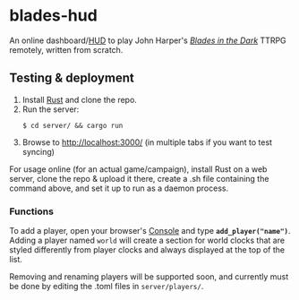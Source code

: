 # blades-hud

An online dashboard/[HUD](https://en.wikipedia.org/wiki/Head-up_display) to play John Harper's *[Blades in the Dark](https://en.wikipedia.org/wiki/Blades_in_the_Dark)* TTRPG remotely, written from scratch.

## Testing & deployment

1. Install [Rust](https://www.rust-lang.org/tools/install) and clone the repo.
2. Run the server:
    ```fish
    $ cd server/ && cargo run
    ```
2. Browse to [http://localhost:3000/](http://localhost:3000/) (in multiple tabs if you want to test syncing)

For usage online (for an actual game/campaign), install Rust on a web server, clone the repo & upload it there, create a .sh file containing the command above, and set it up to run as a daemon process.

### Functions

To add a player, open your browser's [Console](https://developer.chrome.com/docs/devtools/console/javascript/) and type **`add_player("name")`**. Adding a player named `world` will create a section for world clocks that are styled differently from player clocks and always displayed at the top of the list.

Removing and renaming players will be supported soon, and currently must be done by editing the .toml files in `server/players/`.